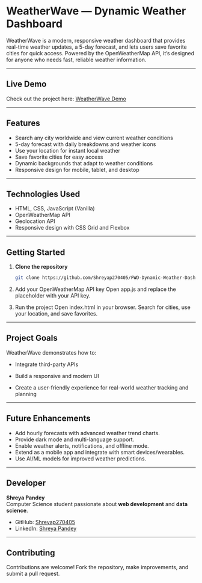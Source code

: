 # WeatherWave — Dynamic Weather Dashboard

WeatherWave is a modern, responsive weather dashboard that provides real-time weather updates, a 5-day forecast, and lets users save favorite cities for quick access. Powered by the OpenWeatherMap API, it’s designed for anyone who needs fast, reliable weather information.

---

## Live Demo
Check out the project here: [WeatherWave Demo](https://fwd-dynamic-weather-dashboard.netlify.app/)

---

## Features
- Search any city worldwide and view current weather conditions  
- 5-day forecast with daily breakdowns and weather icons  
- Use your location for instant local weather  
- Save favorite cities for easy access  
- Dynamic backgrounds that adapt to weather conditions  
- Responsive design for mobile, tablet, and desktop  

---

## Technologies Used
- HTML, CSS, JavaScript (Vanilla)  
- OpenWeatherMap API  
- Geolocation API  
- Responsive design with CSS Grid and Flexbox  

---

## Getting Started

1. **Clone the repository**
   ```bash
   git clone https://github.com/Shreyap270405/FWD-Dynamic-Weather-Dashboard.git
2. Add your OpenWeatherMap API key
   Open app.js and replace the placeholder with your API key.

3. Run the project
   Open index.html in your browser.
   Search for cities, use your location, and save favorites.

---

## Project Goals
WeatherWave demonstrates how to:

- Integrate third-party APIs

- Build a responsive and modern UI

- Create a user-friendly experience for real-world weather tracking and planning

---

## Future Enhancements
- Add hourly forecasts with advanced weather trend charts.
- Provide dark mode and multi-language support.
- Enable weather alerts, notifications, and offline mode.
- Extend as a mobile app and integrate with smart devices/wearables.
- Use AI/ML models for improved weather predictions.

---

## Developer

**Shreya Pandey**  
Computer Science student passionate about **web development** and **data science**.  

- GitHub: [Shreyap270405](https://github.com/Shreyap270405)  
- LinkedIn: [Shreya Pandey](https://www.linkedin.com/in/shreyap270405)  


---

## Contributing
Contributions are welcome!
Fork the repository, make improvements, and submit a pull request.







